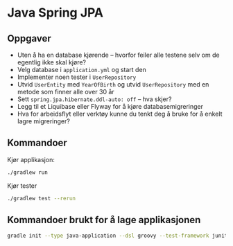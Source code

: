 # Java Spring JPA

## Oppgaver

- Uten å ha en database kjørende – hvorfor feiler alle testene selv om de egentlig ikke skal kjøre?
- Velg database i `application.yml` og start den
- Implementer noen tester i `UserRepository`
- Utvid `UserEntity` med `YearOfBirth` og utvid `UserRepository` med en metode som finner alle over 30 år
- Sett `spring.jpa.hibernate.ddl-auto: off` – hva skjer?
- Legg til et Liquibase eller Flyway for å kjøre databasemigreringer
- Hva for arbeidsflyt eller verktøy kunne du tenkt deg å bruke for å enkelt lagre migreringer?

## Kommandoer

Kjør applikasjon:

```bash
./gradlew run
```

Kjør tester

```bash
./gradlew test --rerun
```

## Kommandoer brukt for å lage applikasjonen

```bash
gradle init --type java-application --dsl groovy --test-framework junit-jupiter --overwrite
```
